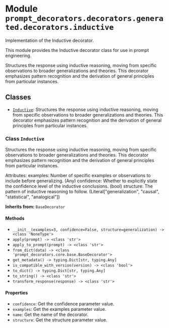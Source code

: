 # Module `prompt_decorators.decorators.generated.decorators.inductive`

Implementation of the Inductive decorator.

This module provides the Inductive decorator class for use in prompt engineering.

Structures the response using inductive reasoning, moving from specific observations to broader generalizations and theories. This decorator emphasizes pattern recognition and the derivation of general principles from particular instances.

## Classes

- [`Inductive`](#class-inductive): Structures the response using inductive reasoning, moving from specific observations to broader generalizations and theories. This decorator emphasizes pattern recognition and the derivation of general principles from particular instances.

### Class `Inductive`

Structures the response using inductive reasoning, moving from specific observations to broader generalizations and theories. This decorator emphasizes pattern recognition and the derivation of general principles from particular instances.

Attributes:
    examples: Number of specific examples or observations to include before generalizing. (Any)
    confidence: Whether to explicitly state the confidence level of the inductive conclusions. (bool)
    structure: The pattern of inductive reasoning to follow. (Literal["generalization", "causal", "statistical", "analogical"])

**Inherits from:** `BaseDecorator`

#### Methods

- `__init__(examples=3, confidence=False, structure=generalization) -> <class 'NoneType'>`
- `apply(prompt) -> <class 'str'>`
- `apply_to_prompt(prompt) -> <class 'str'>`
- `from_dict(data) -> <class 'prompt_decorators.core.base.BaseDecorator'>`
- `get_metadata() -> typing.Dict[str, typing.Any]`
- `is_compatible_with_version(version) -> <class 'bool'>`
- `to_dict() -> typing.Dict[str, typing.Any]`
- `to_string() -> <class 'str'>`
- `transform_response(response) -> <class 'str'>`
#### Properties

- `confidence`: Get the confidence parameter value.
- `examples`: Get the examples parameter value.
- `name`: Get the name of the decorator.
- `structure`: Get the structure parameter value.
